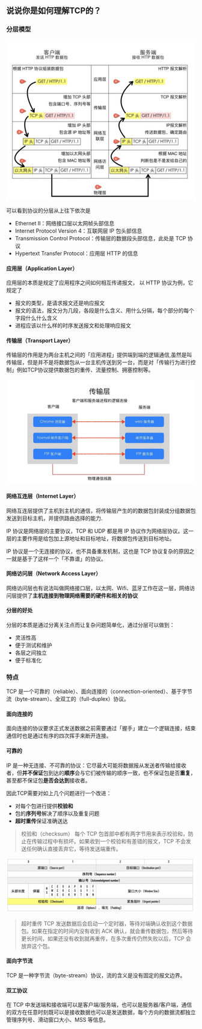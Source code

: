 ## 说说你是如何理解TCP的？

### 分层模型

![分层](../../../img/网络/TCP/分层.jpg)

可以看到协议的分层从上往下依次是

- Ethernet II：网络接口层以太网帧头部信息
- Internet Protocol Version 4：互联网层 IP 包头部信息
- Transmission Control Protocol：传输层的数据段头部信息，此处是 TCP 协议
- Hypertext Transfer Protocol：应用层 HTTP 的信息

#### 应用层（Application Layer）

应用层的本质是规定了应用程序之间如何相互传递报文， 以 HTTP 协议为例，它规定了

- 报文的类型，是请求报文还是响应报文
- 报文的语法，报文分为几段，各段是什么含义、用什么分隔，每个部分的每个字段什么什么含义
- 进程应该以什么样的时序发送报文和处理响应报文

####  传输层（Transport Layer）

传输层的作用是为两台主机之间的「应用进程」提供端到端的逻辑通信,虽然是叫传输层，但是并不是将数据包从一台主机传送到另一台，而是对「传输行为进行控制」例如TCP协议提供数据包的重传、流量控制、拥塞控制等。

![TCP](../../../img/网络/TCP/传输层.jpg)

#### 网络互连层（Internet Layer）

网络互连层提供了主机到主机的通信，将传输层产生的的数据包封装成分组数据包发送到目标主机，并提供路由选择的能力.

IP 协议是网络层的主要协议，TCP 和 UDP 都是用 IP 协议作为网络层协议。这一层的主要作用是给包加上源地址和目标地址，将数据包传送到目标地址。

IP 协议是一个无连接的协议，也不具备重发机制，这也是 TCP 协议复杂的原因之一就是基于了这样一个「不靠谱」的协议。

#### 网络访问层（Network Access Layer）

网络访问层也有说法叫做网络接口层，以太网、Wifi、蓝牙工作在这一层，网络访问层提供了**主机连接到物理网络需要的硬件和相关的协议**

#### 分层的好处

分层的本质是通过分离关注点而让复杂问题简单化，通过分层可以做到：

- 灵活性高
- 便于测试和维护
- 各层之间独立
- 便于标准化

### 特点

TCP 是一个可靠的（reliable）、面向连接的（connection-oriented）、基于字节流（byte-stream）、全双工的（full-duplex）协议。

#### 面向连接的

面向连接的协议要求正式发送数据之前需要通过「握手」建立一个逻辑连接，结束通信时也是通过有序的四次挥手来断开连接。

#### 可靠的

IP 是一种无连接、不可靠的协议：它尽最大可能将数据报从发送者传输给接收者，但**并不保证**包到达的**顺序**会与它们被传输的顺序一致，也不保证包是否**重复**，甚至都不保证包**是否会达到**接收者。

因此TCP需要对如上几个问题进行一个改进：

- 对每个包进行提供**校验和**
- 包的**序列号**解决了顺序以及重复问题
- **超时重传**保证准确送达

> 校验和（checksum） 每个 TCP 包首部中都有两字节用来表示校验和，防止在传输过程中有损坏。如果收到一个校验和有差错的报文，TCP 不会发送任何确认直接丢弃它，等待发送端重传。

![](./../../../img/网络/TCP/校验和.jpg)

> 超时重传 TCP 发送数据后会启动一个定时器，等待对端确认收到这个数据包。如果在指定的时间内没有收到 ACK 确认，就会重传数据包，然后等待更长时间，如果还没有收到就再重传，在多次重传仍然失败以后，TCP 会放弃这个包。


#### 面向字节流

TCP 是一种字节流（byte-stream）协议，流的含义是没有固定的报文边界。

#### 双工协议

在 TCP 中发送端和接收端可以是客户端/服务端，也可以是服务器/客户端，通信的双方在任意时刻既可以是接收数据也可以是发送数据，每个方向的数据流都独立管理序列号、滑动窗口大小、MSS 等信息。


